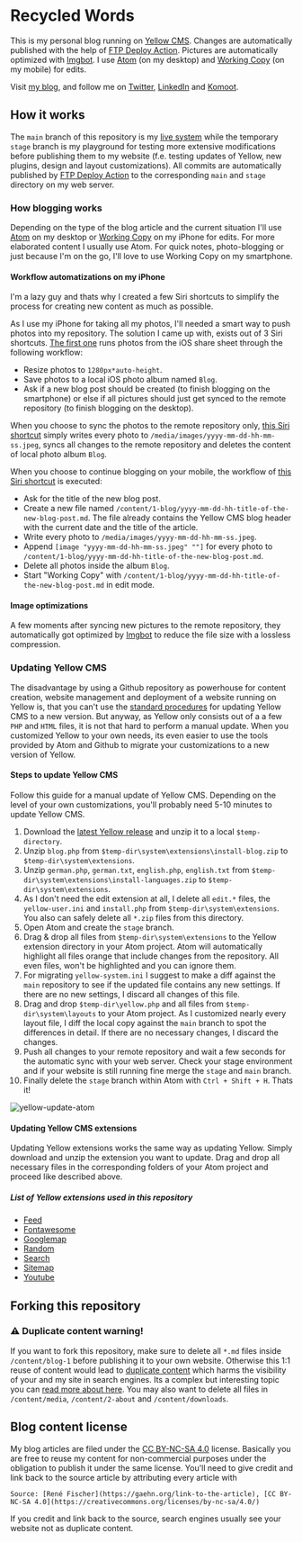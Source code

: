 # Recycled Words
This is my personal blog running on [Yellow CMS](https://github.com/datenstrom/yellow). Changes are automatically published with the help of [FTP Deploy Action](https://github.com/SamKirkland/FTP-Deploy-Action). Pictures are automatically optimized with [Imgbot](https://imgbot.net/). I use [Atom](https://atom.io/) (on my desktop) and [Working Copy](https://workingcopyapp.com/) (on my mobile) for edits.

Visit [my blog](https://gaehn.org), and follow me on [Twitter](https://twitter.com/flschr), [LinkedIn](https://www.linkedin.com/in/flschr) and [Komoot](https://www.komoot.de/user/848543125284).

## How it works
The ```main``` branch of this repository is my [live system](https://gaehn.org) while the temporary ```stage``` branch is my playground for testing more extensive modifications before publishing them to my website (f.e. testing updates of Yellow, new plugins, design and layout customizations). All commits are automatically published by [FTP Deploy Action](https://github.com/SamKirkland/FTP-Deploy-Action) to the corresponding ```main``` and ```stage``` directory on my web server.

### How blogging works
Depending on the type of the blog article and the current situation I'll use [Atom](https://atom.io/) on my desktop or [Working Copy](https://workingcopyapp.com/) on my iPhone for edits. For more elaborated content I usually use Atom. For quick notes, photo-blogging or just because I'm on the go, I'll love to use Working Copy on my smartphone.

#### Workflow automatizations on my iPhone
I'm a lazy guy and thats why I created a few Siri shortcuts to simplify the process for creating new content as much as possible.

As I use my iPhone for taking all my photos, I'll needed a smart way to push photos into my repository. The solution I came up with, exists out of 3 Siri shortcuts. [The first one](https://www.icloud.com/shortcuts/2b39f0741b384e8c8c360be84486c3b2) runs photos from the iOS share sheet through the following workflow:
- Resize photos to ```1280px*auto-height```.
- Save photos to a local iOS photo album named ```Blog```.
- Ask if a new blog post should be created (to finish blogging on the smartphone) or else if all pictures should just get synced to the remote repository (to finish blogging on the desktop).

When you choose to sync the photos to the remote repository only, [this Siri shortcut](https://www.icloud.com/shortcuts/65279c78a73048bfb6dd485b597afbf0) simply writes every photo to ```/media/images/yyyy-mm-dd-hh-mm-ss.jpeg```, syncs all changes to the remote repository and deletes the content of local photo album ```Blog```.

When you choose to continue blogging on your mobile, the workflow of [this Siri shortcut](https://www.icloud.com/shortcuts/070cb0396611432693c5ec67e84a877b) is executed:
- Ask for the title of the new blog post.
- Create a new file named ```/content/1-blog/yyyy-mm-dd-hh-title-of-the-new-blog-post.md```. The file already contains the Yellow CMS blog header with the current date and the title of the article.
- Write every photo to ```/media/images/yyyy-mm-dd-hh-mm-ss.jpeg```.
- Append ```[image "yyyy-mm-dd-hh-mm-ss.jpeg" ""]``` for every photo to ```/content/1-blog/yyyy-mm-dd-hh-title-of-the-new-blog-post.md```.
- Delete all photos inside the album ```Blog```.
- Start "Working Copy" with ```/content/1-blog/yyyy-mm-dd-hh-title-of-the-new-blog-post.md``` in edit mode.

#### Image optimizations
A few moments after syncing new pictures to the remote repository, they automatically got optimized by [Imgbot](https://imgbot.net/) to reduce the file size with a lossless compression.

### Updating Yellow CMS
The disadvantage by using a Github repository as powerhouse for content creation, website management and deployment of a website running on Yellow is, that you can't use the [standard procedures](https://github.com/datenstrom/yellow-extensions/tree/master/source/update) for updating Yellow CMS to a new version. But anyway, as Yellow only consists out of a a few ```PHP``` and ```HTML``` files, it is not that hard to perform a manual update. When you customized Yellow to your own needs, its even easier to use the tools provided by Atom and Github to migrate your customizations to a new version of Yellow.

#### Steps to update Yellow CMS
Follow this guide for a manual update of Yellow CMS. Depending on the level of your own customizations, you'll probably need 5-10 minutes to update Yellow CMS.

1. Download the [latest Yellow release](https://github.com/datenstrom/yellow/archive/master.zip) and unzip it to a local ```$temp-directory```.
2. Unzip ```blog.php``` from ```$temp-dir\system\extensions\install-blog.zip``` to ```$temp-dir\system\extensions```.
3. Unzip ```german.php```, ```german.txt```, ```english.php```, ```english.txt``` from ```$temp-dir\system\extensions\install-languages.zip``` to ```$temp-dir\system\extensions```.
4. As I don't need the edit extension at all, I delete all ```edit.*``` files, the  ```yellow-user.ini``` and ```install.php``` from ```$temp-dir\system\extensions```. You also can safely delete all ```*.zip``` files from this directory.
5. Open Atom and create the ```stage``` branch.
6. Drag & drop all files from ```$temp-dir\system\extensions``` to the Yellow extension directory in your Atom project. Atom will automatically highlight all files orange that include changes from the repository. All even files, won't be highlighted and you can ignore them.
7. For migrating ```yellow-system.ini``` I suggest to make a diff against the ```main``` repository to see if the updated file contains any new settings. If there are no new settings, I discard all changes of this file.
8. Drag and drop ```$temp-dir\yellow.php``` and all files from ```$temp-dir\system\layouts``` to your Atom project. As I customized nearly every layout file, I diff the local copy against the ```main``` branch to spot the differences in detail. If there are no necessary changes, I discard the changes.
9. Push all changes to your remote repository and wait a few seconds for the automatic sync with your web server. Check your stage environment and if your website is still running fine merge the ```stage``` and ```main``` branch.
10. Finally delete the ```stage``` branch within Atom with ```Ctrl + Shift + H```. Thats it!

 ![yellow-update-atom](https://user-images.githubusercontent.com/23475184/115261122-a3e48a80-a133-11eb-977c-df82aec8237f.jpg)

#### Updating Yellow CMS extensions
Updating Yellow extensions works the same way as updating Yellow. Simply download and unzip the extension you want to update. Drag and drop all necessary files in the corresponding folders of your Atom project and proceed like described above.

##### List of Yellow extensions used in this repository
- [Feed](https://github.com/datenstrom/yellow-extensions/tree/master/source/feed)
- [Fontawesome](https://github.com/datenstrom/yellow-extensions/tree/master/source/fontawesome)
- [Googlemap](https://github.com/datenstrom/yellow-extensions/tree/master/source/googlemap)
- [Random](https://github.com/schulle4u/yellow-extensions-schulle4u/tree/master/random)
- [Search](https://github.com/datenstrom/yellow-extensions/tree/master/source/search)
- [Sitemap](https://github.com/datenstrom/yellow-extensions/tree/master/source/sitemap)
- [Youtube](https://github.com/datenstrom/yellow-extensions/tree/master/source/youtube)

## Forking this repository
### :warning: Duplicate content warning!
If you want to fork this repository, make sure to delete all ```*.md``` files inside ```/content/blog-1``` before publishing it to your own website. Otherwise this 1:1 reuse of content would lead to [duplicate content](https://en.wikipedia.org/wiki/Duplicate_content) which harms the visibility of your and my site in search engines. Its a complex but interesting topic you can [read more about here](https://www.bruceclay.com/seo/duplicate-content/). You may also want to delete all files in ```/content/media```, ```/content/2-about``` and ```/content/downloads```.

## Blog content license
My blog articles are filed under the [CC BY-NC-SA 4.0](https://creativecommons.org/licenses/by-nc-sa/4.0/) license. Basically you are free to reuse my content for non-commercial purposes under the obligation to publish it under the same license. You'll need to give credit and link back to the source article by attributing every article with

```Source: [René Fischer](https://gaehn.org/link-to-the-article), [CC BY-NC-SA 4.0](https://creativecommons.org/licenses/by-nc-sa/4.0/)```

If you credit and link back to the source, search engines usually see your website not as duplicate content.
